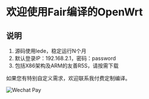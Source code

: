 # 欢迎使用Fair编译的OpenWrt

## 说明

1. 源码使用lede，稳定运行N个月
2. 默认登录IP：192.168.2.1，密码：password
3. 包括X86架构及ARM的友善R5S，请按需下载

如果您有特别自定义需求，欢迎联系我付费定制编译。

![Wechat Pay](https://github.com/fairok/OpenWrt-fireware/assets/3854995/966b00fb-4a18-4298-b783-04ab977aad92)
